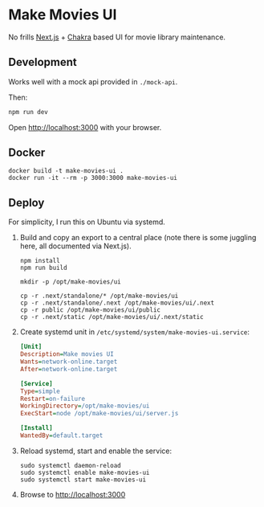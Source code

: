 # Make Movies UI

No frills [Next.js](https://nextjs.org) + [Chakra](https://chakra-ui.com) based UI for movie library maintenance.

## Development

Works well with a mock api provided in `./mock-api`.

Then:

```bash
npm run dev
```

Open [http://localhost:3000](http://localhost:3000) with your browser.

## Docker

```shell
docker build -t make-movies-ui .
docker run -it --rm -p 3000:3000 make-movies-ui
```

## Deploy

For simplicity, I run this on Ubuntu via systemd.

1. Build and copy an export to a central place (note there is some juggling here, all documented via Next.js).

    ```shell
    npm install
    npm run build

    mkdir -p /opt/make-movies/ui

    cp -r .next/standalone/* /opt/make-movies/ui
    cp -r .next/standalone/.next /opt/make-movies/ui/.next
    cp -r public /opt/make-movies/ui/public
    cp -r .next/static /opt/make-movies/ui/.next/static
    ```
2. Create systemd unit in `/etc/systemd/system/make-movies-ui.service`:

    ```ini
    [Unit]
    Description=Make movies UI
    Wants=network-online.target
    After=network-online.target

    [Service]
    Type=simple
    Restart=on-failure
    WorkingDirectory=/opt/make-movies/ui
    ExecStart=node /opt/make-movies/ui/server.js

    [Install]
    WantedBy=default.target
    ```
3. Reload systemd, start and enable the service:
    ```shell
    sudo systemctl daemon-reload
    sudo systemctl enable make-movies-ui
    sudo systemctl start make-movies-ui
    ```
4. Browse to [http://localhost:3000](http://localhost:3000)